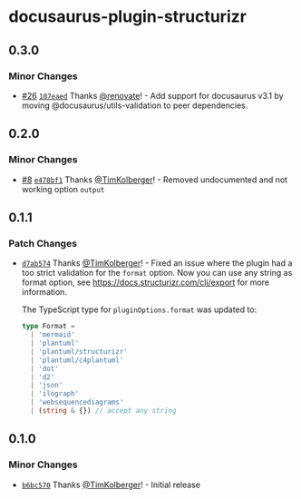 # docusaurus-plugin-structurizr

## 0.3.0

### Minor Changes

- [#26](https://github.com/TimKolberger/docusaurus-plugin-structurizr/pull/26)
  [`107eaed`](https://github.com/TimKolberger/docusaurus-plugin-structurizr/commit/107eaedb7f109431b24b531cf40f45cd2eda0080)
  Thanks [@renovate](https://github.com/apps/renovate)! - Add support for docusaurus v3.1 by moving
  @docusaurus/utils-validation to peer dependencies.

## 0.2.0

### Minor Changes

- [#8](https://github.com/TimKolberger/docusaurus-plugin-structurizr/pull/8)
  [`e478bf1`](https://github.com/TimKolberger/docusaurus-plugin-structurizr/commit/e478bf1f58179acd64ee99a7433fa06fd3e62922)
  Thanks [@TimKolberger](https://github.com/TimKolberger)! - Removed undocumented and not working
  option `output`

## 0.1.1

### Patch Changes

- [`d7ab574`](https://github.com/TimKolberger/docusaurus-plugin-structurizr/commit/d7ab574527e9ae5f5c6e5b47ebdf51eedff4694c)
  Thanks [@TimKolberger](https://github.com/TimKolberger)! - Fixed an issue where the plugin had a
  too strict validation for the `format` option. Now you can use any string as format option, see
  https://docs.structurizr.com/cli/export for more information.

  The TypeScript type for `pluginOptions.format` was updated to:

  ```ts
  type Format =
    | 'mermaid'
    | 'plantuml'
    | 'plantuml/structurizr'
    | 'plantuml/c4plantuml'
    | 'dot'
    | 'd2'
    | 'json'
    | 'ilograph'
    | 'websequencediagrams'
    | (string & {}) // accept any string
  ```

## 0.1.0

### Minor Changes

- [`b6bc570`](https://github.com/TimKolberger/docusaurus-plugin-structurizr/commit/b6bc5707350ecec973db14c3e2c402fa19228b2f)
  Thanks [@TimKolberger](https://github.com/TimKolberger)! - Initial release

